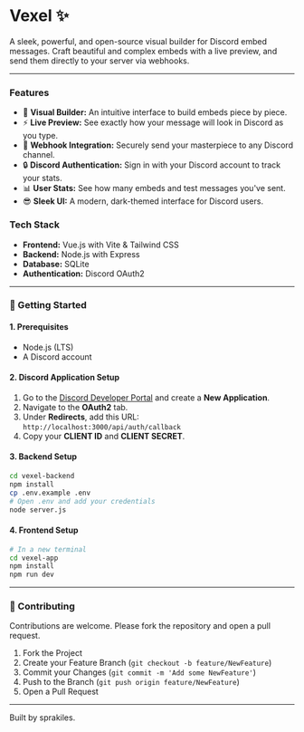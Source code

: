 # Vexel ✨

A sleek, powerful, and open-source visual builder for Discord embed messages. Craft beautiful and complex embeds with a live preview, and send them directly to your server via webhooks.

---

### Features

*   🎨 **Visual Builder:** An intuitive interface to build embeds piece by piece.
*   ⚡ **Live Preview:** See exactly how your message will look in Discord as you type.
*   🔗 **Webhook Integration:** Securely send your masterpiece to any Discord channel.
*   🔒 **Discord Authentication:** Sign in with your Discord account to track your stats.
*   📊 **User Stats:** See how many embeds and test messages you've sent.
*   😎 **Sleek UI:** A modern, dark-themed interface for Discord users.

### Tech Stack

-   **Frontend:** Vue.js with Vite & Tailwind CSS
-   **Backend:** Node.js with Express
-   **Database:** SQLite
-   **Authentication:** Discord OAuth2

---

### 🚀 Getting Started

#### 1. Prerequisites
-   Node.js (LTS)
-   A Discord account

#### 2. Discord Application Setup
1.  Go to the [Discord Developer Portal](https://discord.com/developers/applications) and create a **New Application**.
2.  Navigate to the **OAuth2** tab.
3.  Under **Redirects**, add this URL: `http://localhost:3000/api/auth/callback`
4.  Copy your **CLIENT ID** and **CLIENT SECRET**.

#### 3. Backend Setup
```bash
cd vexel-backend
npm install
cp .env.example .env
# Open .env and add your credentials
node server.js
```

#### 4. Frontend Setup
```bash
# In a new terminal
cd vexel-app
npm install
npm run dev
```

---

### 🤝 Contributing

Contributions are welcome. Please fork the repository and open a pull request.

1.  Fork the Project
2.  Create your Feature Branch (`git checkout -b feature/NewFeature`)
3.  Commit your Changes (`git commit -m 'Add some NewFeature'`)
4.  Push to the Branch (`git push origin feature/NewFeature`)
5.  Open a Pull Request

---

Built by sprakiles.